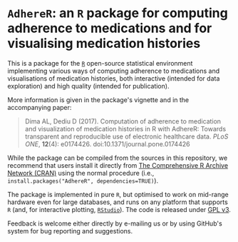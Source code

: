 # `AdhereR`: an `R` package for computing adherence to medications and for visualising medication histories

This is a package for the [`R`](https://www.r-project.org) open-source statistical environment implementing various ways of computing adherence to medications and visualisations of medication histories, both interactive (intended for data exploration) and high quality (intended for publication).

More information is given in the package's vignette and in the accompanying paper:

> Dima AL, Dediu D (2017). Computation of adherence to medication and visualization of medication histories in R with AdhereR: Towards transparent and reproducible use of electronic healthcare data. *PLoS ONE*, **12**(4): e0174426. doi:10.1371/journal.pone.0174426

While the package can be compiled from the sources in this repository, we recommend that users install it directly from [The Comprehensive R Archive Network (CRAN)](https://cran.r-project.org/) using the normal procedure (i.e., `install.packages("AdhereR", dependencies=TRUE)`).

The package is implemented in pure `R`, but optimised to work on mid-range hardware even for large databases, and runs on any platform that supports `R` (and, for interactive plotting, [`RStudio`](https://www.rstudio.com)). The code is released under [GPL v3](https://www.gnu.org/licenses/gpl-3.0-standalone.html).

Feedback is welcome either directly by e-mailing us or by using GitHub's system for bug reporting and suggestions.
